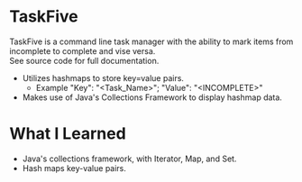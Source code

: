 # TaskFive
TaskFive is a command line task manager with the ability to mark items from incomplete to complete and vise versa. \
See source code for full documentation.

- Utilizes hashmaps to store key=value pairs.
  - Example "Key": "\<Task_Name\>"; "Value": "\<INCOMPLETE\>"
- Makes use of Java's Collections Framework to display hashmap data.
# What I Learned
- Java's collections framework, with Iterator, Map, and Set.
- Hash maps key-value pairs.
